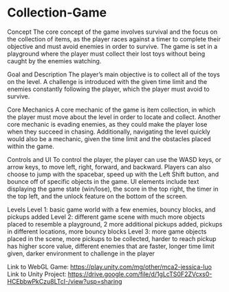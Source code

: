 # Collection-Game
Concept
The core concept of the game involves survival and the focus on the collection of items, as the player races against a timer to complete their objective and must avoid enemies in order to survive. The game is set in a playground where the player must collect their lost toys without being caught by the enemies watching. 

Goal and Description
The player’s main objective is to collect all of the toys on the level. A challenge is introduced with the given time limit and the enemies constantly following the player, which the player must avoid to survive.

Core Mechanics
A core mechanic of the game is item collection, in which the player must move about the level in order to locate and collect. Another core mechanic is evading enemies, as they could make the player lose when they succeed in chasing.  Additionally, navigating the level quickly would also be a mechanic, given the time limit and the obstacles placed within the game. 

Controls and UI
To control the player, the player can use the WASD keys, or arrow keys, to move left, right, forward, and backward. Players can also choose to jump with the spacebar, speed up with the Left Shift button, and bounce off of specific objects in the game. UI elements include text displaying the game state (win/lose), the score in the top right, the timer in the top left, and the unlock feature on the bottom of the screen.

Levels
Level 1: basic game world with a few enemies, bouncy blocks, and pickups added
Level 2: different game scene with much more objects placed to resemble a playground, 2 more additional pickups added, pickups in different locations, more bouncy blocks
Level 3: more game objects placed in the scene, more pickups to be collected, harder to reach pickup has higher score value, different enemies that are faster, longer time limit given, darker environment to challenge in the player


Link to WebGL Game: https://play.unity.com/mg/other/mca2-jessica-luo
Link to Unity Project: https://drive.google.com/file/d/1gLcTS0F2ZVcxs0-HCEbbwPkCzu8LTcI-/view?usp=sharing
